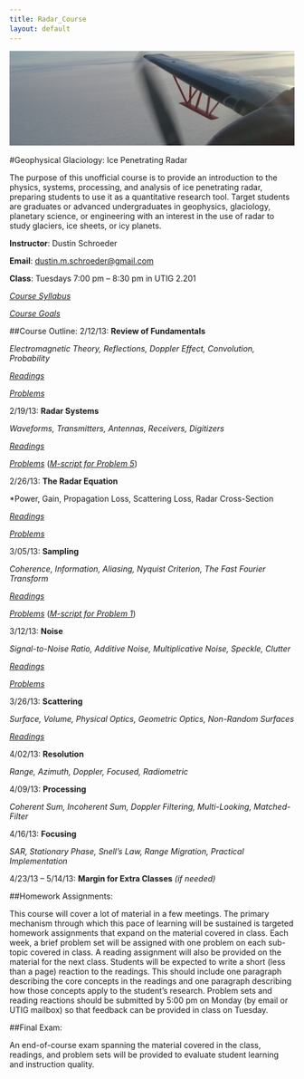 ```yaml
---
title: Radar_Course
layout: default
---
```


![Alt text](/images/antenna.jpg)

#Geophysical Glaciology: Ice Penetrating Radar

The purpose of this unofficial course is to provide an introduction to the physics, systems, processing, and analysis of ice penetrating radar, preparing students to use it as a quantitative research tool. Target students are graduates or advanced undergraduates in geophysics, glaciology, planetary science, or engineering with an interest in the use of radar to study glaciers, ice sheets, or icy planets.

**Instructor**: Dustin Schroeder

**Email**: dustin.m.schroeder@gmail.com

**Class**: Tuesdays 7:00 pm – 8:30 pm in UTIG 2.201

*[Course Syllabus](http://dustinmschroeder.github.com/pdf/Syllabus.pdf)*

*[Course Goals](http://dustinmschroeder.github.com/pdf/Course_Goals.pdf)*

##Course Outline:
2/12/13: **Review of Fundamentals**

*Electromagnetic Theory, Reflections, Doppler Effect, Convolution, Probability*

*[Readings](http://dustinmschroeder.github.com/pdf/Readings_Week_One.pdf)*

*[Problems](http://dustinmschroeder.github.com/pdf/Problems_Week_One.pdf)*

2/19/13: **Radar Systems**

*Waveforms, Transmitters, Antennas, Receivers, Digitizers*

*[Readings](http://dustinmschroeder.github.com/pdf/Readings_Week_Two.pdf)*

*[Problems](http://dustinmschroeder.github.com/pdf/Problems_Week_Two.pdf)* (*[M-script for Problem 5](http://dustinmschroeder.github.com/scripts/HW_2_5.m)*)


2/26/13: **The Radar Equation**

*Power, Gain, Propagation Loss, Scattering Loss, Radar Cross-Section

*[Readings](http://dustinmschroeder.github.com/pdf/Readings_Week_Three.pdf)*

*[Problems](http://dustinmschroeder.github.com/pdf/Problems_Week_Three.pdf)*

3/05/13: **Sampling**

*Coherence, Information, Aliasing, Nyquist Criterion, The Fast Fourier Transform*

*[Readings](http://dustinmschroeder.github.com/pdf/Readings_Week_Four.pdf)*

*[Problems](http://dustinmschroeder.github.com/pdf/Problems_Week_Four.pdf)* (*[M-script for Problem 1](http://dustinmschroeder.github.com/scripts/HW_4_1.m)*)

3/12/13: **Noise**

*Signal-to-Noise Ratio, Additive Noise, Multiplicative Noise, Speckle, Clutter*

*[Readings](http://dustinmschroeder.github.com/pdf/Readings_Week_Five.pdf)*

*[Problems](http://dustinmschroeder.github.com/pdf/Problems_Week_Five.pdf)*

3/26/13: **Scattering**

*Surface, Volume, Physical Optics, Geometric Optics, Non-Random Surfaces*

*[Readings](http://dustinmschroeder.github.com/pdf/Readings_Week_Six.pdf)*

4/02/13: **Resolution**

*Range, Azimuth, Doppler, Focused, Radiometric*

4/09/13: **Processing**

*Coherent Sum, Incoherent Sum, Doppler Filtering, Multi-Looking, Matched-Filter*

4/16/13: **Focusing**

*SAR, Stationary Phase, Snell’s Law, Range Migration, Practical Implementation*

4/23/13 – 5/14/13: **Margin for Extra Classes** *(if needed)*

##Homework Assignments:

This course will cover a lot of material in a few meetings. The primary mechanism through which this pace of learning will be sustained is targeted homework assignments that expand on the material covered in class. Each week, a brief problem set will be assigned with one problem on each sub-topic covered in class. A reading assignment will also be provided on the material for the next class. Students will be expected to write a short (less than a page) reaction to the readings. This should include one paragraph describing the core concepts in the readings and one paragraph describing how those concepts apply to the student’s research. Problem sets and reading reactions should be submitted by 5:00 pm on Monday (by email or UTIG mailbox) so that feedback can be provided in class on Tuesday.

##Final Exam:

An end-of-course exam spanning the material covered in the class, readings, and problem sets will be provided to evaluate student learning and instruction quality.
